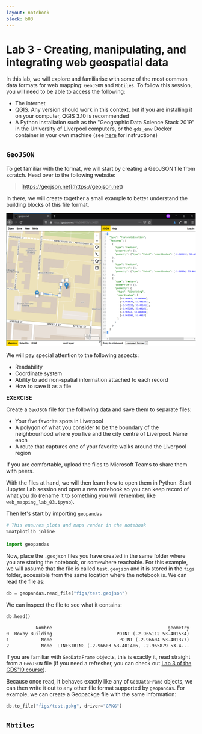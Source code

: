 ```yaml
---
layout: notebook
block: b03
---
```


# Lab 3 - Creating, manipulating, and integrating web geospatial data

In this lab, we will explore and familiarise with some of the most common data formats for web mapping: `GeoJSON` and `Mbtiles`. To follow this session, you will need to be able to access the following:

- The internet
- [QGIS](https://qgis.org/en/site/). Any version should work in this context, but if you are installing it on your computer, QGIS 3.10 is recommended
- A Python installation such as the "Geographic Data Science Stack 2019" in the University of Liverpool computers, or the `gds_env` Docker container in your own machine (see [here](http://darribas.org/gds19/software.html) for instructions) 

## `GeoJSON`

To get familiar with the format, we will start by creating a GeoJSON file from scratch. Head over to the following website:

> [https://geojson.net](https://geojson.net)

In there, we will create together a small example to better understand the building blocks of this file format. 

![](figs/geojson_roxby.png)

We will pay special attention to the following aspects:

- Readability
- Coordinate system
- Ability to add non-spatial information attached to each record
- How to save it as a file

**EXERCISE**

Create a `GeoJSON` file for the following data and save them to separate files:

- Your five favorite spots in Liverpool
- A polygon of what you consider to be the boundary of the neighbourhood where you live and the city centre of Liverpool. Name each
- A route that captures one of your favorite walks around the Liverpool region

If you are comfortable, upload the files to Microsoft Teams to share them with peers.

With the files at hand, we will then learn how to open them in Python. Start Jupyter Lab session and open a new notebook so you can keep record of what you do (rename it to something you will remember, like `web_mapping_lab_03.ipynb`).

Then let's start by importing `geopandas`

```python
# This ensures plots and maps render in the notebook
%matplotlib inline

import geopandas
```

Now, place the `.geojson` files you have created in the same folder where you are storing the notebook, or somewhere reachable. For this example, we will assume that the file is called `test.geojson` and it is stored in the `figs` folder, accessible from the same location where the notebook is. We can read the file as:

```python
db = geopandas.read_file("figs/test.geojson")
```

We can inspect the file to see what it contains:

```python
db.head()
```

```
           Nombre                                           geometry
0  Roxby Building                        POINT (-2.965112 53.401534)
1            None                         POINT (-2.96604 53.401377)
2            None  LINESTRING (-2.96603 53.401406, -2.965879 53.4...
```

If you are familiar with `GeoDataFrame` objects, this is exactly it, read straight from a `GeoJSON` file (if you need a refresher, you can check out [Lab 3 of the GDS'19 course](http://darribas.org/gds19/labs/Lab_03.html)).

Because once read, it behaves exactly like any of `GeoDataFrame` objects, we can then write it out to any other file format supported by `geopandas`. For example, we can create a Geopackge file with the same information:

```python
db.to_file("figs/test.gpkg", driver="GPKG")
```

## `Mbtiles`
